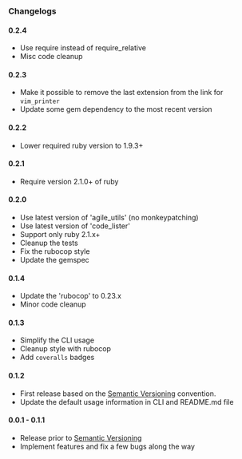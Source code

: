 ### Changelogs

#### 0.2.4

- Use require instead of require_relative
- Misc code cleanup

#### 0.2.3

- Make it possible to remove the last extension from the link for `vim_printer`
- Update some gem dependency to the most recent version

#### 0.2.2

- Lower required ruby version to 1.9.3+

#### 0.2.1

- Require version 2.1.0+ of ruby

#### 0.2.0

- Use latest version of 'agile_utils' (no monkeypatching)
- Use latest version of 'code_lister'
- Support only ruby 2.1.x+
- Cleanup the tests
- Fix the rubocop style
- Update the gemspec

#### 0.1.4

- Update the 'rubocop' to 0.23.x
- Minor code cleanup

#### 0.1.3

- Simplify the CLI usage
- Cleanup style with rubocop
- Add `coveralls` badges

#### 0.1.2

- First release based on the [Semantic Versioning][] convention.
- Update the default usage information in CLI and README.md file

#### 0.0.1 - 0.1.1

- Release prior to [Semantic Versioning][]
- Implement features and fix a few bugs along the way

[agile_utils]: https://rubygems.org/gems/agile_utils
[code_lister]: https://rubygems.org/gems/code_lister
[ebook_renamer]: https://rubygems.org/gems/ebook_renamer
[rubocop]: https://github.com/bbatsov/rubocop
[gemnasium]: https://gemnasium.com/agilecreativity/index_html
[Semantic Versioning]: http://semver.org
